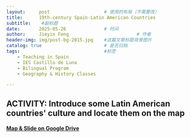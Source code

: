 ```yaml
---
layout:     post   				    # 使用的布局（不需要改）
title:      19th-century Spain-Latin American Countries 				# 标题 
subtitle:    #副标题
date:       2025-05-26 				# 时间
author:     Jieyin Feng 						# 作者
header-img: img/post-bg-2015.jpg 	#这篇文章标题背景图片
catalog: true 						# 是否归档
tags:								#标签
    - Teaching in Spain 
    - IES Castillo de Luna
    - Bilingual Program
    - Geography & History Classes

---
```


## ACTIVITY: Introduce some Latin American countries' culture and locate them on the map

#### [Map & Slide on Google Drive](https://drive.google.com/drive/folders/19c96vtvrnBmSfNiRcyX8FuyEqHGQTp_7?usp=sharing)
